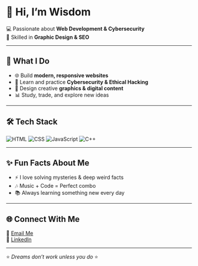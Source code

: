 # 👋 Hi, I’m Wisdom
  
💻 Passionate about **Web Development & Cybersecurity**  
🎨 Skilled in **Graphic Design & SEO**   

---

## 🚀 What I Do
- 🌐 Build **modern, responsive websites**  
- 🔐 Learn and practice **Cybersecurity & Ethical Hacking**  
- 🎨 Design creative **graphics & digital content**  
- 📊 Study, trade, and explore new ideas  

---

## 🛠️ Tech Stack
![HTML](https://img.shields.io/badge/HTML5-orange?logo=html5&logoColor=white)
![CSS](https://img.shields.io/badge/CSS3-blue?logo=css3&logoColor=white)
![JavaScript](https://img.shields.io/badge/JavaScript-yellow?logo=javascript&logoColor=black)
![C++](https://img.shields.io/badge/C++-blue?logo=cplusplus&logoColor=white)

---

## ✨ Fun Facts About Me
- ⚡ I love solving mysteries & deep weird facts  
- 🎶 Music + Code = Perfect combo  
- 📚 Always learning something new every day  

---

## 🌐 Connect With Me
📩 [Email Me](mailto:wisdom.e.alornyo@gmail.com)  
💼 [LinkedIn](www.linkedin.com/in/0xetor)  

---

⭐️ *Dreams don’t work unless you do* ⭐️
